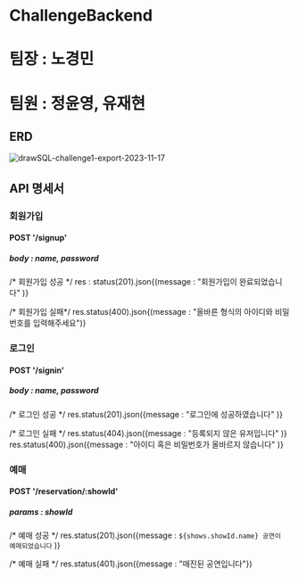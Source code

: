 # ChallengeBackend

# 팀장 : 노경민
# 팀원 : 정윤영, 유재현

## ERD
![drawSQL-challenge1-export-2023-11-17](https://github.com/kyeongminRoh/ChallengeBackend/assets/140397466/33a4a801-edf7-41ae-a62b-92b388fdf4d7)


## API 명세서

### 회원가입 
#### POST '/signup'

##### body : name, password

/* 회원가입 성공 */
res : status(201).json{(message : "회원가입이 완료되었습니다" )}

/* 회원가입 실패*/
res.status(400).json{(message : "올바른 형식의 아이디와 비밀번호를 입력해주세요")}

### 로그인
#### POST '/signin'

##### body : name, password

/* 로그인 성공 */
res.status(201).json({message : "로그인에 성공하였습니다" )}

/* 로그인 실패 */
res.status(404).json({message : "등록되지 않은 유저입니다" )}
res.status(400).json({message : "아이디 혹은 비밀번호가 올바르지 않습니다" )}

### 예매
#### POST '/reservation/:showId'

##### params : showId

/* 예매 성공 */
res.status(201).json({message : `${shows.showId.name} 공연이 예매되었습니다` )}

/* 예매 실패 */
res.status(401).json({message : "매진된 공연입니다"})
